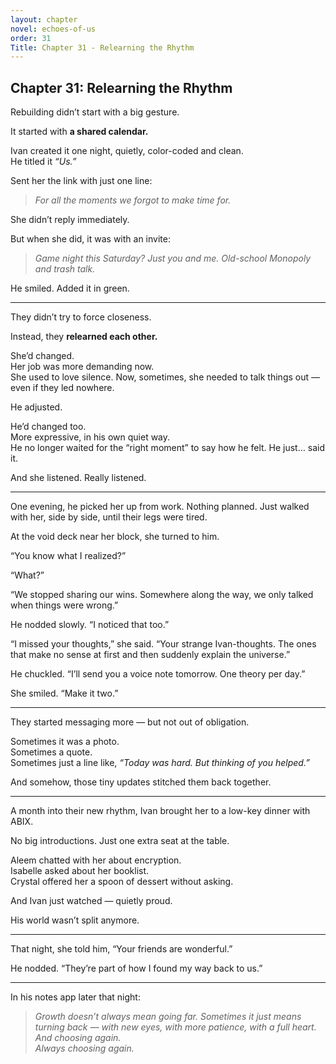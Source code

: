 ```yaml
---
layout: chapter
novel: echoes-of-us
order: 31
Title: Chapter 31 - Relearning the Rhythm
---
```


## Chapter 31: Relearning the Rhythm

Rebuilding didn’t start with a big gesture.

It started with **a shared calendar.**

Ivan created it one night, quietly, color-coded and clean.  
He titled it *“Us.”*

Sent her the link with just one line:

> *For all the moments we forgot to make time for.*

She didn’t reply immediately.

But when she did, it was with an invite:

> *Game night this Saturday? Just you and me. Old-school Monopoly and trash talk.*

He smiled. Added it in green.

---

They didn’t try to force closeness.

Instead, they **relearned each other.**

She’d changed.  
Her job was more demanding now.  
She used to love silence. Now, sometimes, she needed to talk things out — even if they led nowhere.

He adjusted.

He’d changed too.  
More expressive, in his own quiet way.  
He no longer waited for the “right moment” to say how he felt. He just… said it.

And she listened. Really listened.

---

One evening, he picked her up from work. Nothing planned. Just walked with her, side by side, until their legs were tired.

At the void deck near her block, she turned to him.

“You know what I realized?”

“What?”

“We stopped sharing our wins. Somewhere along the way, we only talked when things were wrong.”

He nodded slowly. “I noticed that too.”

“I missed your thoughts,” she said. “Your strange Ivan-thoughts. The ones that make no sense at first and then suddenly explain the universe.”

He chuckled. “I’ll send you a voice note tomorrow. One theory per day.”

She smiled. “Make it two.”

---

They started messaging more — but not out of obligation.

Sometimes it was a photo.  
Sometimes a quote.  
Sometimes just a line like, *“Today was hard. But thinking of you helped.”*

And somehow, those tiny updates stitched them back together.

---

A month into their new rhythm, Ivan brought her to a low-key dinner with ABIX.

No big introductions. Just one extra seat at the table.

Aleem chatted with her about encryption.  
Isabelle asked about her booklist.  
Crystal offered her a spoon of dessert without asking.

And Ivan just watched — quietly proud.

His world wasn’t split anymore.

---

That night, she told him, “Your friends are wonderful.”

He nodded. “They’re part of how I found my way back to us.”

---

In his notes app later that night:

> *Growth doesn’t always mean going far. Sometimes it just means turning back — with new eyes, with more patience, with a full heart.*  
> *And choosing again.*  
> *Always choosing again.*